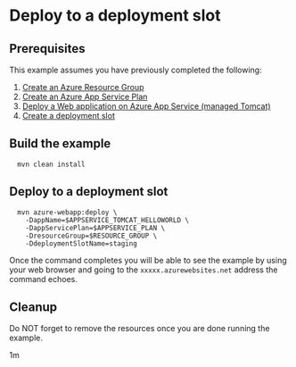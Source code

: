 
# Deploy to a deployment slot

## Prerequisites

This example assumes you have previously completed the following:

1. [Create an Azure Resource Group](../../group/create/)
1. [Create an Azure App Service Plan](../../appservice/create-plan/)
1. [Deploy a Web application on Azure App Service (managed Tomcat)](../../appservice/tomcat-helloworld/)
1. [Create a deployment slot](../create-deployment-slot/)

## Build the example

````shell
  mvn clean install
````

## Deploy to a deployment slot

````shell
  mvn azure-webapp:deploy \
    -DappName=$APPSERVICE_TOMCAT_HELLOWORLD \
    -DappServicePlan=$APPSERVICE_PLAN \
    -DresourceGroup=$RESOURCE_GROUP \
    -DdeploymentSlotName=staging
````

Once the command completes you will be able to see the example by using your 
web browser and going to the ```xxxxx.azurewebsites.net``` address the command
echoes.

## Cleanup

Do NOT forget to remove the resources once you are done running the example.

1m
